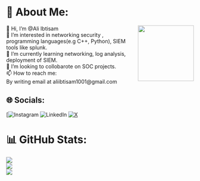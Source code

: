 # 💫 About Me:
<img align="right" height="150"  src="https://user-images.githubusercontent.com/74038190/212749447-bfb7e725-6987-49d9-ae85-2015e3e7cc41.gif"  />
👋 Hi, I’m @Ali Ibtisam<br>👀 I’m interested in networking security , programming languages(e.g C++, Python), SIEM tools like splunk.<br>🌱 I’m currently learning networking, log analysis, deployment of SIEM.<br>💞 I’m looking to collobarote on SOC projects.<br>📫 How to reach me:<br>By writing email at aliibtisam1001@gmail.com
<br>

## 🌐 Socials:
[![Instagram](https://www.instagram.com/aliibtisamrao/?igsh=d2lvajQ1ZTZxODRs#) ![LinkedIn]([https://img.shields.io/badge/LinkedIn-%230077B5.svg?logo=linkedin&logoColor=white](https://www.linkedin.com/in/aliibtisam1001/)) [![X](https://img.shields.io/badge/X-black.svg?logo=X&logoColor=white)](https://x.com/@aliibtisam1001)

# 📊 GitHub Stats:
![](https://github-readme-stats.vercel.app/api?username=aliibtisam1001&theme=dark&hide_border=false&include_all_commits=false&count_private=false)<br/>
![](https://github-readme-streak-stats.herokuapp.com/?user=aliibtisam1001&theme=dark&hide_border=false)<br/>
![](https://github-readme-stats.vercel.app/api/top-langs/?username=aliibtisam1001&theme=dark&hide_border=false&include_all_commits=false&count_private=false&layout=compact)


<!-- Proudly created with GPRM ( https://gprm.itsvg.in ) -->
